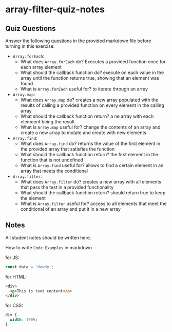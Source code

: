 # array-filter-quiz-notes

## Quiz Questions

Answer the following questions in the provided markdown file before turning in this exercise:

- `Array.forEach`:
  - What does `Array.forEach` do?
  Executes a provided function once for each array element
  - What should the callback function do?
  execute on each value in the array until the function returns true, showing that an element was found
  - What is `Array.forEach` useful for?
  to iterate through an array
- `Array.map`:
  - What does `Array.map` do?
  creates a new array populated with the results of calling a provided function on every element in the calling array
  - What should the callback function return?
  a ne array with each elemeent being the result
  - What is `Array.map` useful for?
  change the contents of an array and create a new array to mutate and create with new elements
- `Array.find`:
  - What does `Array.find` do?
  returns the value of the first element in the provided array that satisfies the function
  - What should the callback function return?
  the first element in the function that is not undefined
  - What is `Array.find` useful for?
  allows to find a certain element in an array that meets the conditional
- `Array.filter`:
  - What does `Array.filter` do?
  creates a new array with all elements that pass the test in a provided functionality
  - What should the callback function return?
  should return true to keep the element
  - What is `Array.filter` useful for?
  access to all elements that meet the conditional of an array and put it in a new array

## Notes

All student notes should be written here.

How to write `Code Examples` in markdown

for JS:

```javascript
const data = 'Howdy';
```

for HTML:

```html
<div>
  <p>This is text content</p>
</div>
```

for CSS:

```css
div {
  width: 100%;
}
```
